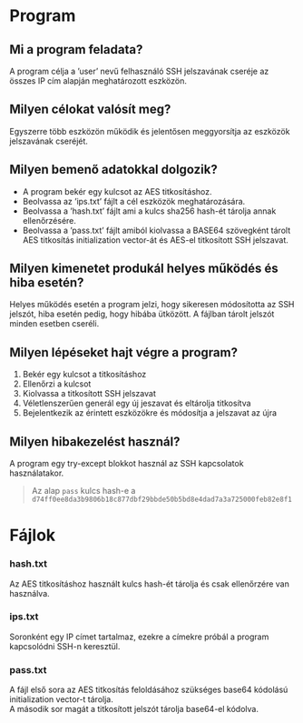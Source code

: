 # Program

## Mi a program feladata?
A program célja a ’user’ nevű felhasználó SSH jelszavának cseréje az összes IP cím alapján meghatározott eszközön.

## Milyen célokat valósít meg?
Egyszerre több eszközön működik és jelentősen meggyorsítja az eszközök jelszavának cseréjét.

## Milyen bemenő adatokkal dolgozik?
- A program bekér egy kulcsot az AES titkosításhoz.
- Beolvassa az ’ips.txt’ fájlt a cél eszközök meghatározására.
- Beolvassa a ’hash.txt’ fájlt ami a kulcs sha256 hash-ét tárolja annak ellenőrzésére.
- Beolvassa a ’pass.txt’ fájlt amiból kiolvassa a BASE64 szövegként tárolt AES titkosítás initialization vector-át és AES-el titkosított SSH jelszavat.

## Milyen kimenetet produkál helyes működés és hiba esetén?
Helyes működés esetén a program jelzi, hogy sikeresen módosította az SSH jelszót, hiba esetén pedig, hogy hibába ütközött. A fájlban tárolt jelszót minden esetben cseréli.

## Milyen lépéseket hajt végre a program?
1. Bekér egy kulcsot a titkosításhoz
2. Ellenőrzi a kulcsot
3. Kiolvassa a titkosított SSH jelszavat
4. Véletlenszerűen generál egy új jeszavat és eltárolja titkosítva
5. Bejelentkezik az érintett eszközökre és módosítja a jelszavat az újra

## Milyen hibakezelést használ?
A program egy try-except blokkot használ az SSH kapcsolatok használatakor.

> Az alap `pass` kulcs hash-e a `d74ff0ee8da3b9806b18c877dbf29bbde50b5bd8e4dad7a3a725000feb82e8f1`

# Fájlok

### hash.txt
Az AES titkosításhoz használt kulcs hash-ét tárolja és csak ellenőrzére van használva.

### ips.txt
Soronként egy IP címet tartalmaz, ezekre a címekre próbál a program kapcsolódni SSH-n keresztül.

### pass.txt
A fájl első sora az AES titkosítás feloldásához szükséges base64 kódolású initialization vector-t tárolja.\
A második sor magát a titkosított jelszót tárolja base64-el kódolva.
